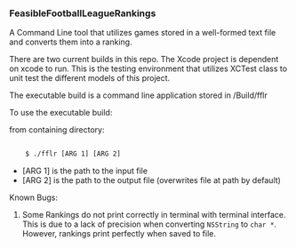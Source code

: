 ### FeasibleFootballLeagueRankings

A Command Line tool that utilizes games stored in a well-formed text file and converts them into a ranking. 

There are two current builds in this repo. The Xcode project is dependent on xcode to run. This is the testing environment that utilizes XCTest class to unit test the different models of this project.

The executable build is a command line application stored in /Build/fflr

To use the executable build:

from containing directory:

```bash

	$ ./fflr [ARG 1] [ARG 2]
```

 - [ARG 1] is the path to the input file
 - [ARG 2] is the path to the output file (overwrites file at path by default)


Known Bugs:

1. Some Rankings do not print correctly in terminal with terminal interface. This is due to a lack of precision when converting ``NSString`` to ``char *``. However, rankings print perfectly when saved to file.